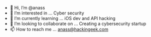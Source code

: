- 👋 Hi, I’m @anass
- 👀 I’m interested in ... Cyber security
- 🌱 I’m currently learning ... iOS dev and API hacking
- 💞️ I’m looking to collaborate on ... Creating a cybersecurity startup
- 📫 How to reach me ... anass@hackingeek.com

<!---
aikidolutte/aikidolutte is a ✨ special ✨ repository because its `README.md` (this file) appears on your GitHub profile.
You can click the Preview link to take a look at your changes.
--->
